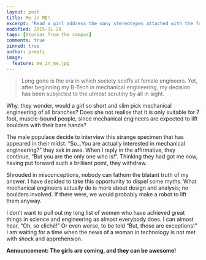 ```yaml
---
layout: post
title: Me in ME!
excerpt: "Read a girl address the many stereotypes attached with the females in Mechanical Engineering and how she plans to break them all."
modified: 2015-11-29
tags: [Stories from the campus]
comments: true
pinned: true
author: preeti
image:
  feature: me_in_me.jpg
---
```





>Long gone is the era in which society scoffs at female engineers. Yet, after beginning my B-Tech in mechanical engineering, my decision has been subjected to the utmost scrutiny by all in sight.

Why, they wonder, would a girl so short and slim pick mechanical engineering of all branches? Does she not realise that it is only suitable for 7 foot, muscle-bound people, since mechanical engineers are expected to lift boulders with their bare hands?

The male populace decide to interview this strange specimen that has appeared in their midst. “So...You are actually interested in mechanical engineering?” they ask in awe. When I reply in the affirmative, they continue, “But you are the only one who is!”. Thinking they had got me now, having put forward such a brilliant point, they withdraw.

Shrouded in misconceptions, nobody can fathom the blatant truth of my answer. I have decided to take this opportunity to dispel some myths. What mechanical engineers actually do is more about design and analysis; no boulders involved.  If there were, we would probably make a robot to lift them anyway.

I don’t want to pull out my long list of women who have achieved great things in science and engineering as almost everybody does. I can almost hear, “Oh, so cliché!”  Or even worse, to be told  “But, those are exceptions!”
I am waiting for a time when the news of a woman in technology is not met with shock and apprehension. 

**Announcement: The girls are coming, and they can be awesome!**

